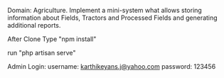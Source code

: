 Domain: Agriculture.
Implement a mini-system what allows
storing information about Fields,
Tractors and Processed Fields and
generating additional reports.

After Clone
Type 
"npm install"

run "php artisan serve"

Admin Login:
username: karthikeyans.j@yahoo.com
password: 123456
